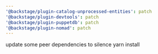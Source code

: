 ```yaml
---
'@backstage/plugin-catalog-unprocessed-entities': patch
'@backstage/plugin-devtools': patch
'@backstage/plugin-puppetdb': patch
'@backstage/plugin-nomad': patch
---
```


update some peer dependencies to silence yarn install
